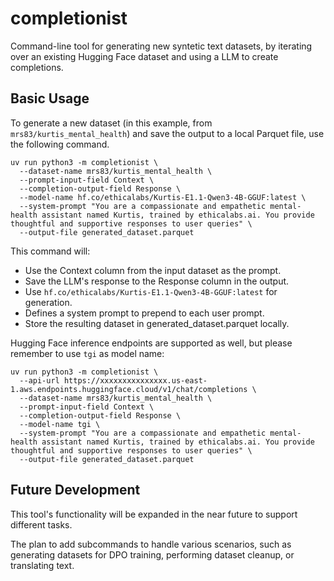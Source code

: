 # completionist

Command-line tool for generating new syntetic text datasets, by iterating over an existing Hugging Face dataset and using a LLM to create completions.

## Basic Usage

To generate a new dataset (in this example, from `mrs83/kurtis_mental_health`) and save the output to a local Parquet file, use the following command.

```
uv run python3 -m completionist \
  --dataset-name mrs83/kurtis_mental_health \
  --prompt-input-field Context \
  --completion-output-field Response \
  --model-name hf.co/ethicalabs/Kurtis-E1.1-Qwen3-4B-GGUF:latest \
  --system-prompt "You are a compassionate and empathetic mental-health assistant named Kurtis, trained by ethicalabs.ai. You provide thoughtful and supportive responses to user queries" \
  --output-file generated_dataset.parquet
```

This command will:

- Use the Context column from the input dataset as the prompt.
- Save the LLM's response to the Response column in the output.
- Use `hf.co/ethicalabs/Kurtis-E1.1-Qwen3-4B-GGUF:latest` for generation.
- Defines a system prompt to prepend to each user prompt.
- Store the resulting dataset in generated_dataset.parquet locally.

Hugging Face inference endpoints are supported as well, but please remember to use `tgi` as model name:

```
uv run python3 -m completionist \
  --api-url https://xxxxxxxxxxxxxxx.us-east-1.aws.endpoints.huggingface.cloud/v1/chat/completions \
  --dataset-name mrs83/kurtis_mental_health \
  --prompt-input-field Context \
  --completion-output-field Response \
  --model-name tgi \
  --system-prompt "You are a compassionate and empathetic mental-health assistant named Kurtis, trained by ethicalabs.ai. You provide thoughtful and supportive responses to user queries" \
  --output-file generated_dataset.parquet
```

## Future Development

This tool's functionality will be expanded in the near future to support different tasks. 

The plan to add subcommands to handle various scenarios, such as generating datasets for DPO training, performing dataset cleanup, or translating text.